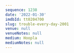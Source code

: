 ```yaml
---
sequence: 1238
date: '2022-01-30'
imdbId: tt0204700
slug: trouble-every-day-2001
venue: null
venueNotes: null
medium: Hoopla
mediumNotes: null
---
```


